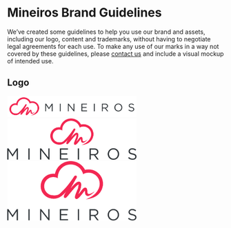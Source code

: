 # Mineiros Brand Guidelines

We’ve created some guidelines to help you use our brand and assets, including
our logo, content and trademarks, without having to negotiate legal agreements
for each use. To make any use of our marks in a way not covered by these
guidelines, please [contact us](https://www.mineiros.io/contact/) and include a visual mockup of intended use.

## Logo

<img src="./mineiros-primary-logo.svg" width="300" />

<img src="./mineiros-vertical-logo.svg" width="300" />

<img src="./mineiros-vertial-logo-smaller-font.svg" width="300" />
